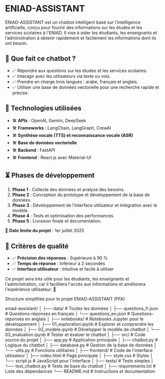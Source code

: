 # ENIAD-ASSISTANT

ENIAD-ASSISTANT est un chatbot intelligent basé sur l'intelligence artificielle, conçu pour fournir des informations sur les études et les services scolaires à l'ENIAD. Il vise à aider les étudiants, les enseignants et l’administration à obtenir rapidement et facilement les informations dont ils ont besoin.

## 📌 Que fait ce chatbot ?

- ✅ Répondre aux questions sur les études et les services scolaires.
- ✅ Interagir avec les utilisateurs via texte ou voix.
- ✅ Prendre en charge trois langues : arabe, français et anglais.
- ✅ Utiliser une base de données vectorielle pour une recherche rapide et précise.

## 🔧 Technologies utilisées

- 🛠 **APIs** : OpenAI, Gemini, DeepSeek
- 🛠 **Frameworks** : LangChain, LangGraph, CrewAI
- 🛠 **Synthèse vocale (TTS) et reconnaissance vocale (ASR)**
- 🛠 **Base de données vectorielle**
- 🛠 **Backend** : FastAPI
- 🛠 **Frontend** : React.js avec Material-UI

## ⏳ Phases de développement

1. **Phase 1** : Collecte des données et analyse des besoins.
2. **Phase 2** : Conception du prototype et développement de la base de données.
3. **Phase 3** : Développement de l’interface utilisateur et intégration avec le modèle.
4. **Phase 4** : Tests et optimisation des performances.
5. **Phase 5** : Livraison finale et documentation.

📅 **Date limite du projet** : 1er juillet 2025

## 🎯 Critères de qualité

- ✅ **Précision des réponses** : Supérieure à 90 %
- ✅ **Temps de réponse** : Inférieur à 2 secondes
- ✅ **Interface utilisateur** : Intuitive et facile à utiliser

Ce projet sera très utile pour les étudiants, les enseignants et l'administration, car il facilitera l'accès aux informations et améliorera l'expérience utilisateur. 🚀


Structure simplifiée pour le projet ENIAD-ASSISTANT (PFA)

eniad-assistant/
│
├── data/                        # Toutes les données
│   ├── questions_fr.json        # Questions-réponses en français
│   └── questions_en.json        # Questions-réponses en anglais
│
├── notebooks/                   # Notebooks Jupyter pour le développement
│   ├── 01_exploration.ipynb     # Explorer et comprendre les données
│   ├── 02_modele.ipynb          # Développer le modèle de chatbot
│   └── 03_evaluation.ipynb      # Tester et évaluer le chatbot
│
├── src/                         # Code source du projet
│   ├── app.py                   # Application principale
│   ├── chatbot.py               # Logique du chatbot
│   ├── database.py              # Gestion de la base de données
│   └── utils.py                 # Fonctions utilitaires
│
├── frontend/                    # Code de l'interface utilisateur
│   ├── index.html               # Page principale
│   ├── style.css                # Styles
│   └── script.js                # JavaScript pour l'interface
│
├── tests/                       # Tests simples
│   └── test_chatbot.py          # Tests de base du chatbot
│
├── requirements.txt             # Liste des dépendances
└── README.md                    # Instructions et documentation